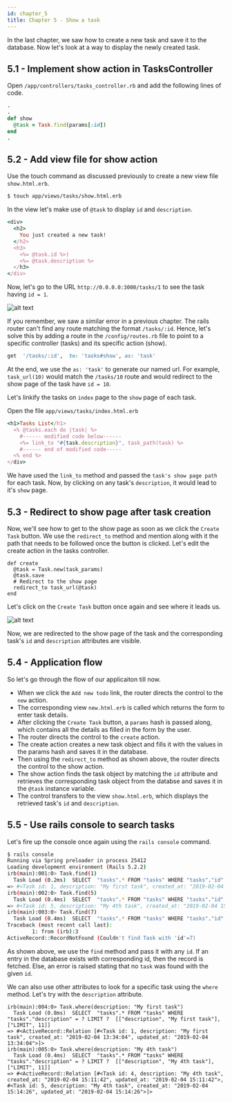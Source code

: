 ```yaml
---
id: chapter_5
title: Chapter 5 - Show a task
---
```


In the last chapter, we saw how to create a new task and save it to the database.
Now let's look at a way to display the newly created task.

## 5.1 - Implement show action in TasksController

Open `/app/controllers/tasks_controller.rb` and add the following lines of code.

```ruby
.
.
def show
  @task = Task.find(params[:id])
end
.
```

## 5.2 - Add view file for show action

Use the touch command as discussed previously to create a new view file `show.html.erb`.

```bash
$ touch app/views/tasks/show.html.erb
```

In the view let's make use of `@task` to display `id` and `description`.

```ruby
<div>
  <h2>
    You just created a new task!
  </h2>
  <h3>
    <%= @task.id %>)
    <%= @task.description %>
  </h3>
</div>
```

Now, let's go to the URL `http://0.0.0.0:3000/tasks/1` to see the task having `id = 1`.

![alt text](./../img/ShowRouteError.png)

If you remember, we saw a similar error in a previous chapter.
The rails router can't find any route matching the format `/tasks/:id`.
Hence, let's solve this by adding a route in the `/config/routes.rb` file to point to a specific controller (tasks) and its specific action (show).

```ruby
get  '/tasks/:id',  to: 'tasks#show', as: 'task'
```

At the end, we use the `as: 'task'` to generate our named url.
For example, `task_url(10)` would match the `/tasks/10` route and would redirect to the show page of the task have `id = 10`.

Let's linkify the tasks on `index` page to the `show` page of each task.

Open the file `app/views/tasks/index.html.erb`

```ruby
<h1>Tasks List</h1>
  <% @tasks.each do |task| %>
    #------ modified code below------
    <%= link_to "#{task.description}", task_path(task) %>
    #------ end of modified code-----
  <% end %>
</div>
```

We have used the `link_to` method and passed the `task's show page path` for each task.
Now, by clicking on any task's `description`, it would lead to it's `show` page.

## 5.3 - Redirect to show page after task creation
Now, we'll see how to get to the show page as soon as we click the `Create Task` button.
We use the `redirect_to` method and mention along with it the path that needs to be followed once the button is clicked. Let's edit the create action in the tasks controller.

```ruby{4}
def create
  @task = Task.new(task_params)
  @task.save
  # Redirect to the show page
  redirect_to task_url(@task)
end
```
Let's click on the `Create Task` button once again and see where it leads us.

![alt text](./../img/ShowTaskView.png)

Now, we are redirected to the show page of the task and the corresponding task's `id` and `description` attributes are visible.

## 5.4 - Application flow

So let's go through the flow of our applicaiton till now.

- When we click the `Add new todo` link, the router directs the control to the `new` action.
- The corresponding view `new.html.erb` is called which returns the form to enter task details.
- After clicking the `Create Task` button, a `params` hash is passed along, which contains all the details as filled in the form by the user.
- The router directs the control to the `create` action.
- The create action creates a new task object and fills it with the values in the params hash and saves it in the database.
- Then using the `redirect_to` method as shown above, the router directs the control to the show action.
- The show action finds the task object by matching the `id` attribute and retrieves the corresponding task object from the databse and saves it in the `@task` instance variable.
- The control transfers to the view `show.html.erb`, which displays the retrieved task's `id` and `description`.

## 5.5 - Use rails console to search tasks

Let's fire up the console once again using the `rails console` command.

```bash
$ rails console
Running via Spring preloader in process 25412
Loading development environment (Rails 5.2.2)
irb(main):001:0> Task.find(1)
  Task Load (0.2ms)  SELECT  "tasks".* FROM "tasks" WHERE "tasks"."id" = ? LIMIT ?  [["id", 1], ["LIMIT", 1]]
=> #<Task id: 1, description: "My first task", created_at: "2019-02-04 13:34:04", updated_at: "2019-02-04 13:34:04">
irb(main):002:0> Task.find(5)
  Task Load (0.4ms)  SELECT  "tasks".* FROM "tasks" WHERE "tasks"."id" = ? LIMIT ?  [["id", 5], ["LIMIT", 1]]
=> #<Task id: 5, description: "My 4th task", created_at: "2019-02-04 15:14:26", updated_at: "2019-02-04 15:14:26">
irb(main):003:0> Task.find(7)
  Task Load (0.4ms)  SELECT  "tasks".* FROM "tasks" WHERE "tasks"."id" = ? LIMIT ?  [["id", 7], ["LIMIT", 1]]
Traceback (most recent call last):
        1: from (irb):3
ActiveRecord::RecordNotFound (Couldn't find Task with 'id'=7)
```
As shown above, we use the `find` method and pass it with any `id`. If an entry in the database exists with corresponding id, then the record is fetched. Else, an error is raised stating that no `task` was found with the given `id`.

We can also use other attributes to look for a specific task using the `where` method. Let's try with the `description` attribute.

```msg
irb(main):004:0> Task.where(description: "My first task")
  Task Load (0.8ms)  SELECT  "tasks".* FROM "tasks" WHERE "tasks"."description" = ? LIMIT ?  [["description", "My first task"], ["LIMIT", 11]]
=> #<ActiveRecord::Relation [#<Task id: 1, description: "My first task", created_at: "2019-02-04 13:34:04", updated_at: "2019-02-04 13:34:04">]>
irb(main):005:0> Task.where(description: "My 4th task")
  Task Load (0.4ms)  SELECT  "tasks".* FROM "tasks" WHERE "tasks"."description" = ? LIMIT ?  [["description", "My 4th task"], ["LIMIT", 11]]
=> #<ActiveRecord::Relation [#<Task id: 4, description: "My 4th task", created_at: "2019-02-04 15:11:42", updated_at: "2019-02-04 15:11:42">, #<Task id: 5, description: "My 4th task", created_at: "2019-02-04 15:14:26", updated_at: "2019-02-04 15:14:26">]>
```
